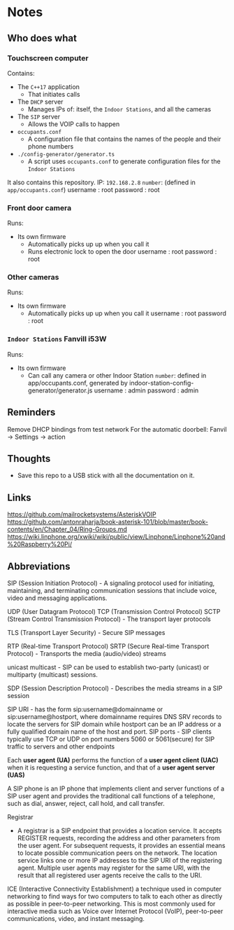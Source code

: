 # Notes

## Who does what
### Touchscreen computer
Contains:
- The `C++17` application
	- That initiates calls
- The `DHCP` server
	- Manages IPs of: itself, the `Indoor Stations`, and all the cameras
- The `SIP` server
	- Allows the VOIP calls to happen
- `occupants.conf`
	- A configuration file that contains the names of the people and their phone numbers
- `./config-generator/generator.ts`
	- A script uses `occupants.conf` to generate configuration files for the `Indoor Stations`

It also contains this repository.
IP: `192.168.2.8`
`number`: (defined in `app/occupants.conf`)
username : root
password : root


### Front door camera
Runs: 
- Its own firmware
	- Automatically picks up up when you call it
	- Runs electronic lock to open the door
username : root
password : root

### Other cameras
Runs: 
- Its own firmware
	- Automatically picks up up when you call it
username : root
password : root

### `Indoor Stations` Fanvill i53W
Runs:
- Its own firmware
	- Can call any camera or other Indoor Station
`number`: defined in app/occupants.conf, generated by indoor-station-config-generator/generator.js
username : admin
password : admin

## Reminders
Remove DHCP bindings from test network
For the automatic doorbell: Fanvil -> Settings -> action


## Thoughts
- Save this repo to a USB stick with all the documentation on it.


## Links
https://github.com/mailrocketsystems/AsteriskVOIP
https://github.com/antonraharja/book-asterisk-101/blob/master/book-contents/en/Chapter_04/Ring-Groups.md
https://wiki.linphone.org/xwiki/wiki/public/view/Linphone/Linphone%20and%20Raspberry%20Pi/

## Abbreviations
SIP (Session Initiation Protocol)
	- A signaling protocol used for initiating, maintaining, and terminating communication sessions that include voice, video and messaging applications.

UDP (User Datagram Protocol)
TCP (Transmission Control Protocol)
SCTP (Stream Control Transmission Protocol)
	- The transport layer protocols

TLS (Transport Layer Security)
	- Secure SIP messages

RTP (Real-time Transport Protocol) SRTP (Secure Real-time Transport Protocol)
	- Transports the media (audio/video) streams

unicast multicast
	- SIP can be used to establish two-party (unicast) or multiparty (multicast) sessions.

SDP (Session Description Protocol)
	- Describes the media streams in a SIP session

SIP URI
	- has the form sip:username@domainname or sip:username@hostport, where domainname requires DNS SRV records to locate the servers for SIP domain while hostport can be an IP address or a fully qualified domain name of the host and port.
SIP ports
	- SIP clients typically use TCP or UDP on port numbers 5060 or 5061(secure) for SIP traffic to servers and other endpoints

Each **user agent (UA)** performs the function of a **user agent client (UAC)** when it is requesting a service function, and that of a **user agent server (UAS)**

A SIP phone is an IP phone that implements client and server functions of a SIP user agent and provides the traditional call functions of a telephone, such as dial, answer, reject, call hold, and call transfer.

Registrar
- A registrar is a SIP endpoint that provides a location service. It accepts REGISTER requests, recording the address and other parameters from the user agent. For subsequent requests, it provides an essential means to locate possible communication peers on the network. The location service links one or more IP addresses to the SIP URI of the registering agent. Multiple user agents may register for the same URI, with the result that all registered user agents receive the calls to the URI.

ICE (Interactive Connectivity Establishment)
a technique used in computer networking to find ways for two computers to talk to each other as directly as possible in peer-to-peer networking. This is most commonly used for interactive media such as Voice over Internet Protocol (VoIP), peer-to-peer communications, video, and instant messaging.
